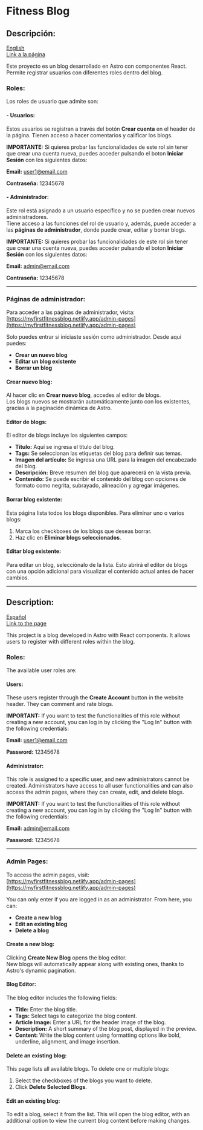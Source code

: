 # Fitness Blog

## Descripción:
[English](#description)  
[Link a la página](https://myfirstfitnessblog.netlify.app/)

Este proyecto es un blog desarrollado en Astro con componentes React. Permite registrar usuarios con diferentes roles dentro del blog.

### Roles:
Los roles de usuario que admite son:  

#### - **Usuarios:**
Estos usuarios se registran a través del botón **Crear cuenta** en el header de la página. Tienen acceso a hacer comentarios y calificar los blogs.

**IMPORTANTE:** Si quieres probar las funcionalidades de este rol sin tener que crear una cuenta nueva, puedes acceder pulsando el boton **Iniciar Sesión** con los siguientes datos:

**Email:** user1@email.com

**Contraseña:** 12345678

#### - **Administrador:**
Este rol está asignado a un usuario específico y no se pueden crear nuevos administradores.  
Tiene acceso a las funciones del rol de usuario y, además, puede acceder a las **páginas de administrador**, donde puede crear, editar y borrar blogs.  

**IMPORTANTE:** Si quieres probar las funcionalidades de este rol sin tener que crear una cuenta nueva, puedes acceder pulsando el boton **Iniciar Sesión** con los siguientes datos:

**Email:** admin@email.com

**Contraseña:** 12345678

---

### Páginas de administrador:
Para acceder a las páginas de administrador, visita:  
[https://myfirstfitnessblog.netlify.app/admin-pages](https://myfirstfitnessblog.netlify.app/admin-pages)  

Solo puedes entrar si iniciaste sesión como administrador. Desde aquí puedes:  

- **Crear un nuevo blog**  
- **Editar un blog existente**  
- **Borrar un blog**

#### Crear nuevo blog:
Al hacer clic en **Crear nuevo blog**, accedes al editor de blogs.  
Los blogs nuevos se mostrarán automáticamente junto con los existentes, gracias a la paginación dinámica de Astro.

#### Editor de blogs:
El editor de blogs incluye los siguientes campos:

- **Título:** Aquí se ingresa el título del blog.  
- **Tags:** Se seleccionan las etiquetas del blog para definir sus temas.  
- **Imagen del artículo:** Se ingresa una URL para la imagen del encabezado del blog.  
- **Descripción:** Breve resumen del blog que aparecerá en la vista previa.  
- **Contenido:** Se puede escribir el contenido del blog con opciones de formato como negrita, subrayado, alineación y agregar imágenes.

#### Borrar blog existente:
Esta página lista todos los blogs disponibles. Para eliminar uno o varios blogs:
1. Marca los checkboxes de los blogs que deseas borrar.  
2. Haz clic en **Eliminar blogs seleccionados**.

#### Editar blog existente:
Para editar un blog, selecciónalo de la lista. Esto abrirá el editor de blogs con una opción adicional para visualizar el contenido actual antes de hacer cambios.

---

## Description:
[Español](#descripción)  
[Link to the page](https://myfirstfitnessblog.netlify.app/)

This project is a blog developed in Astro with React components. It allows users to register with different roles within the blog.

### Roles:
The available user roles are:  

#### Users:
These users register through the **Create Account** button in the website header. They can comment and rate blogs.

**IMPORTANT:** If you want to test the functionalities of this role without creating a new account, you can log in by clicking the "Log In" button with the following credentials:

**Email:** user1@email.com

**Password:** 12345678

#### Administrator:
This role is assigned to a specific user, and new administrators cannot be created.
Administrators have access to all user functionalities and can also access the admin pages, where they can create, edit, and delete blogs.

**IMPORTANT:** If you want to test the functionalities of this role without creating a new account, you can log in by clicking the "Log In" button with the following credentials:

**Email:** admin@email.com

**Password:** 12345678

---

### Admin Pages:
To access the admin pages, visit:  
[https://myfirstfitnessblog.netlify.app/admin-pages](https://myfirstfitnessblog.netlify.app/admin-pages)  

You can only enter if you are logged in as an administrator. From here, you can:  

- **Create a new blog**  
- **Edit an existing blog**  
- **Delete a blog**  

#### Create a new blog:
Clicking **Create New Blog** opens the blog editor.  
New blogs will automatically appear along with existing ones, thanks to Astro's dynamic pagination.

#### Blog Editor:
The blog editor includes the following fields:

- **Title:** Enter the blog title.  
- **Tags:** Select tags to categorize the blog content.  
- **Article Image:** Enter a URL for the header image of the blog.  
- **Description:** A short summary of the blog post, displayed in the preview.  
- **Content:** Write the blog content using formatting options like bold, underline, alignment, and image insertion.

#### Delete an existing blog:
This page lists all available blogs. To delete one or multiple blogs:  
1. Select the checkboxes of the blogs you want to delete.  
2. Click **Delete Selected Blogs**.

#### Edit an existing blog:
To edit a blog, select it from the list. This will open the blog editor, with an additional option to view the current blog content before making changes.


